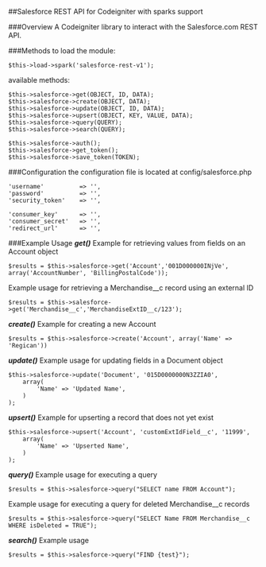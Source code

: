 ##Salesforce REST API for Codeigniter with sparks support

###Overview
A Codeigniter library to interact with the Salesforce.com REST API.


###Methods
to load the module:

	$this->load->spark('salesforce-rest-v1');

available methods:

	$this->salesforce->get(OBJECT, ID, DATA);
	$this->salesforce->create(OBJECT, DATA);
	$this->salesforce->update(OBJECT, ID, DATA);
	$this->salesforce->upsert(OBJECT, KEY, VALUE, DATA);
	$this->salesforce->query(QUERY);
	$this->salesforce->search(QUERY);
	
	$this->salesforce->auth();
	$this->salesforce->get_token();
	$this->salesforce->save_token(TOKEN);

###Configuration
the configuration file is located at config/salesforce.php

	'username' 			=> '',
	'password'			=> '',
	'security_token'	=> '',
	
	'consumer_key'		=> '',
	'consumer_secret'	=> '',
	'redirect_url'		=> '',


###Example Usage
***get()***
Example for retrieving values from fields on an Account object

	$results = $this->salesforce->get('Account','001D000000INjVe', array('AccountNumber', 'BillingPostalCode')); 

Example usage for retrieving a Merchandise__c record using an external ID

	$results = $this->salesforce->get('Merchandise__c','MerchandiseExtID__c/123'); 


***create()***
Example for creating a new Account

	$results = $this->salesforce->create('Account', array('Name' => 'Regican'))


***update()***
Example usage for updating fields in a Document object

	$this->salesforce->update('Document', '015D0000000N3ZZIA0', 
		array(
			'Name' => 'Updated Name', 
		)
	); 


***upsert()***
Example for upserting a record that does not yet exist

	$this->salesforce->upsert('Account', 'customExtIdField__c', '11999',
		array(
			'Name' => 'Upserted Name', 
		)
	);
	

***query()***
Example usage for executing a query

	$results = $this->salesforce->query("SELECT name FROM Account");

Example usage for executing a query for deleted Merchandise__c records

	$results = $this->salesforce->query("SELECT Name FROM Merchandise__c WHERE isDeleted = TRUE");


***search()***
Example usage

	$results = $this->salesforce->query("FIND {test}");

